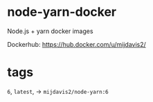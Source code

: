 # node-yarn-docker
Node.js + yarn docker images

Dockerhub: https://hub.docker.com/u/mijdavis2/

# tags

`6`, `latest`, -> `mijdavis2/node-yarn:6`
